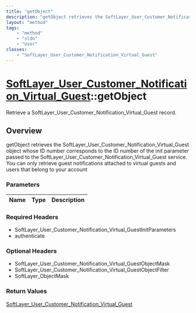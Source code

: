 ```yaml
---
title: "getObject"
description: "getObject retrieves the SoftLayer_User_Customer_Notification_Virtual_Guest object whose ID number corresponds to the ID... "
layout: "method"
tags:
    - "method"
    - "sldn"
    - "User"
classes:
    - "SoftLayer_User_Customer_Notification_Virtual_Guest"
---
```

# [SoftLayer_User_Customer_Notification_Virtual_Guest](/reference/services/SoftLayer_User_Customer_Notification_Virtual_Guest)::getObject

Retrieve a SoftLayer_User_Customer_Notification_Virtual_Guest record.


## Overview 
getObject retrieves the SoftLayer_User_Customer_Notification_Virtual_Guest object whose ID number corresponds to the ID number of the init parameter passed to the SoftLayer_User_Customer_Notification_Virtual_Guest service. You can only retrieve guest notifications attached to virtual guests and users that belong to your account 

### Parameters 
|Name | Type | Description |
| --- | --- | --- |


### Required Headers
* SoftLayer_User_Customer_Notification_Virtual_GuestInitParameters
* authenticate

### Optional Headers
* SoftLayer_User_Customer_Notification_Virtual_GuestObjectMask
* SoftLayer_User_Customer_Notification_Virtual_GuestObjectFilter
* SoftLayer_ObjectMask

### Return Values
<a href='/reference/datatypes/SoftLayer_User_Customer_Notification_Virtual_Guest'>SoftLayer_User_Customer_Notification_Virtual_Guest </a>

